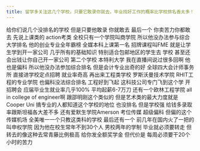 ```yaml
---
title: 留学多关注这几个学校，只要它敢录你就去，毕业找好工作的概率比学校排名香太多！
---
```

给你们说几个没排名的学校
但是只要他敢录
你就敢去
最后一个
你卖苦力你都敢去
先说上课类的
action考类
全校只有一个学院叫商学院
所以他没办法参与综合大学排名
他的创业专业全年霸榜
全媒本科上课第一名
招牌课程叫FME
就是让学生学到开一家公司
几乎所有的基础知识
特别适合包邮地区的学生去
学校
甚至还会出钱让你自己开一家公司
第二个学校
本特利大学
我在直播间说过很多回啊
他也是偏科
所以他没办法参加综合排名
但是会计专业出奇的好
全球四大会计师事务所
直接进学校定点招聘
就业率奇高
再出来工程类学校
罗斯沃曼技术学院
RHIT工程的专业学院
也偏科没法综合排名
工程好到飞起
这科技公司专门飞到这个学
开招聘会
应届毕业生就业率几乎100%
平均起薪6-7万刀
还有一个欧林工程学院
all in college of engineer啊
跟邵明刚这个类似的
但是艺术类的最大力度就是Cooper Uni
搞专业的人都知道这个学校的地位
也没排名
但是学校强
给钱多录取率跟斯坦福各大差不多
还有爱默生学院Amerson
考位传媒
超级偏科
但偏的这个传媒机场
全美唯一一个只教这类科的学校
最后还有一个
前几年在国内火了一把的
叫申权学院
因为他在校生常年不到30个人
男校两年的学制
毕业就必须要转走
但转去的像这种去常青藤比例极高
给你发全额奖学金
但代价是
每周必须要干20个小时的苦力
